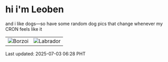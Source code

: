 # hi i'm Leoben

and i like dogs—so have some random dog pics that change whenever my CRON feels like it

|  |  |
|--------|----------|
| ![Borzoi](https://random-dog-vercel.vercel.app/api/random-borzoi?v=1751495314) | ![Labrador](https://random-dog-vercel.vercel.app/api/random-labrador?v=1751495314) |

Last updated: 2025-07-03 06:28 PHT
